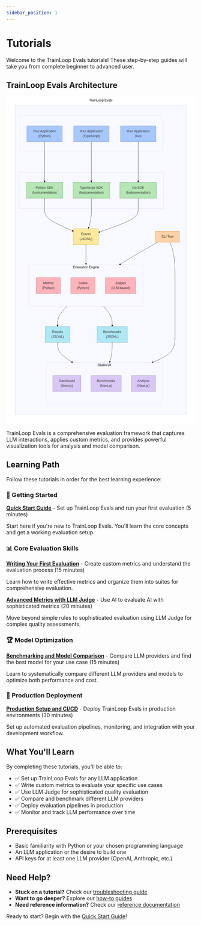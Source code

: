 ```yaml
---
sidebar_position: 1
---
```


# Tutorials

Welcome to the TrainLoop Evals tutorials! These step-by-step guides will take you from complete beginner to advanced user.

## TrainLoop Evals Architecture

![TrainLoop Evals Flow](/trainloop-evals-flow.png)

TrainLoop Evals is a comprehensive evaluation framework that captures LLM interactions, applies custom metrics, and provides powerful visualization tools for analysis and model comparison.

## Learning Path

Follow these tutorials in order for the best learning experience:

### 🚀 Getting Started

**[Quick Start Guide](getting-started.md)** - Set up TrainLoop Evals and run your first evaluation (5 minutes)

Start here if you're new to TrainLoop Evals. You'll learn the core concepts and get a working evaluation setup.

### 📊 Core Evaluation Skills

**[Writing Your First Evaluation](first-evaluation.md)** - Create custom metrics and understand the evaluation process (15 minutes)

Learn how to write effective metrics and organize them into suites for comprehensive evaluation.

**[Advanced Metrics with LLM Judge](advanced-metrics.md)** - Use AI to evaluate AI with sophisticated metrics (20 minutes)

Move beyond simple rules to sophisticated evaluation using LLM Judge for complex quality assessments.

### 🏆 Model Optimization

**[Benchmarking and Model Comparison](benchmarking.md)** - Compare LLM providers and find the best model for your use case (15 minutes)

Learn to systematically compare different LLM providers and models to optimize both performance and cost.

### 🔧 Production Deployment

**[Production Setup and CI/CD](production-setup.md)** - Deploy TrainLoop Evals in production environments (30 minutes)

Set up automated evaluation pipelines, monitoring, and integration with your development workflow.

## What You'll Learn

By completing these tutorials, you'll be able to:

- ✅ Set up TrainLoop Evals for any LLM application
- ✅ Write custom metrics to evaluate your specific use cases
- ✅ Use LLM Judge for sophisticated quality evaluation
- ✅ Compare and benchmark different LLM providers
- ✅ Deploy evaluation pipelines in production
- ✅ Monitor and track LLM performance over time

## Prerequisites

- Basic familiarity with Python or your chosen programming language
- An LLM application or the desire to build one
- API keys for at least one LLM provider (OpenAI, Anthropic, etc.)

## Need Help?

- **Stuck on a tutorial?** Check our [troubleshooting guide](../how-to/troubleshooting/common-issues.md)
- **Want to go deeper?** Explore our [how-to guides](../how-to/index.md)
- **Need reference information?** Check our [reference documentation](../reference/index.md)

Ready to start? Begin with the [Quick Start Guide](getting-started.md)!